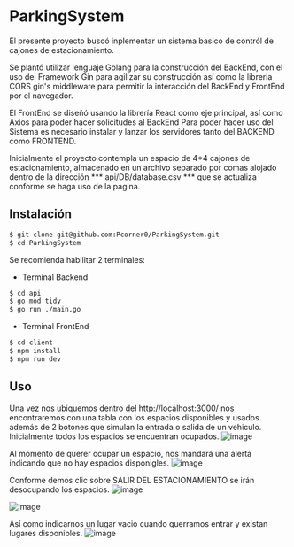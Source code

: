 # ParkingSystem
El presente proyecto buscó inplementar un sistema basico de contról de cajones de estacionamiento.

Se plantó utilizar lenguaje Golang para la construcción del BackEnd, con el uso del Framework Gin para agilizar su construcción así como la libreria CORS gin's middleware para permitir la interacción del BackEnd y FrontEnd por el navegador.

El FrontEnd se diseñó usando la librería React como eje principal, así como Axios para poder hacer solicitudes al BackEnd
Para poder hacer uso del Sistema es necesario instalar y lanzar los servidores tanto del BACKEND como FRONTEND.

Inicialmente el proyecto contempla un espacio de 4*4 cajones de estacionamiento, almacenado en un archivo separado por comas alojado dentro de la dirección
*** api/DB/database.csv *** que se actualiza conforme se haga uso de la pagina.

## Instalación

```bash
$ git clone git@github.com:Pcorner0/ParkingSystem.git
$ cd ParkingSystem
```
Se recomienda habilitar 2 terminales:

- Terminal Backend
```bash
$ cd api
$ go mod tidy
$ go run ./main.go
```

- Terminal FrontEnd
```bash
$ cd client
$ npm install
$ npm run dev
```

## Uso
Una vez nos ubiquemos dentro del http://localhost:3000/ nos encontraremos con una tabla con los espacios disponibles y usados además de 2 botones que simulan la entrada o salida de un vehiculo.
Inicialmente todos los espacios se encuentran ocupados.
![image](https://user-images.githubusercontent.com/46201256/172214621-db047a01-4bd5-4eff-9275-8e283c9515f4.png)

Al momento de querer ocupar un espacio, nos mandará una alerta indicando que no hay espacios disponigles.
![image](https://user-images.githubusercontent.com/46201256/172214692-54f91439-0b0e-401c-a7ea-fa37eae2c9d6.png)

Conforme demos clic sobre SALIR DEL ESTACIONAMIENTO se irán desocupando los espacios.
![image](https://user-images.githubusercontent.com/46201256/172214740-69721099-7d90-4cec-9989-8dbd76692692.png)

![image](https://user-images.githubusercontent.com/46201256/172214796-8e6acd67-482b-4f4b-b852-a8c8141aabde.png)

Así como indicarnos un lugar vacio cuando querramos entrar y existan lugares disponibles.
![image](https://user-images.githubusercontent.com/46201256/172215102-6f008b22-43fc-4516-8fb9-43dce80901d9.png)
